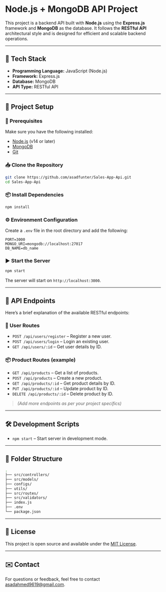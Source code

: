 # Node.js + MongoDB API Project

This project is a backend API built with **Node.js** using the **Express.js** framework and **MongoDB** as the database. It follows the **RESTful API** architectural style and is designed for efficient and scalable backend operations.

---

## 🚀 Tech Stack

- **Programming Language:** JavaScript (Node.js)
- **Framework:** Express.js
- **Database:** MongoDB
- **API Type:** RESTful API

---

## 📁 Project Setup

### 🔧 Prerequisites

Make sure you have the following installed:

- [Node.js](https://nodejs.org/) (v14 or later)
- [MongoDB](https://www.mongodb.com/)
- [Git](https://git-scm.com/)

### 📥 Clone the Repository

```bash
git clone https://github.com/asadfunter/Sales-App-Api.git
cd Sales-App-Api
```

### 📦 Install Dependencies

```bash
npm install
```

### ⚙️ Environment Configuration

Create a `.env` file in the root directory and add the following:

```env
PORT=3000
MONGO_URI=mongodb://localhost:27017
DB_NAME=db_name

```

### ▶️ Start the Server

```bash
npm start
```

The server will start on `http://localhost:3000`.

---

## 📌 API Endpoints

Here’s a brief explanation of the available RESTful endpoints:

### 👤 User Routes

- `POST /api/users/register` – Register a new user.
- `POST /api/users/login` – Login an existing user.
- `GET /api/users/:id` – Get user details by ID.

### 📦 Product Routes (example)

- `GET /api/products` – Get a list of products.
- `POST /api/products` – Create a new product.
- `GET /api/products/:id` – Get product details by ID.
- `PUT /api/products/:id` – Update product by ID.
- `DELETE /api/products/:id` – Delete product by ID.

> *(Add more endpoints as per your project specifics)*

---

## 🛠️ Development Scripts

- `npm start` – Start server in development mode.

---

## 📂 Folder Structure

```bash
.
├── src/controllers/
├── src/models/
├── configs/
├── utils/
├── src/routes/
├── src/validators/
├── index.js
├── .env
└── package.json
```

---

## 📃 License

This project is open source and available under the [MIT License](LICENSE).

---

## ✉️ Contact

For questions or feedback, feel free to contact [asadahmed9619@gmail.com](mailto:asadahmed9619@gmail.com).
